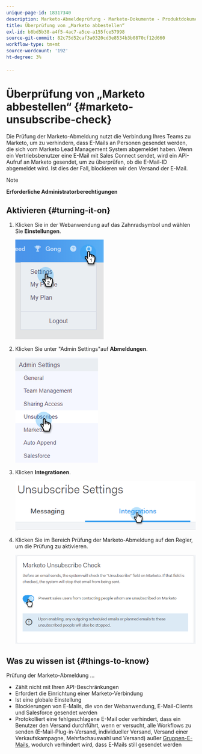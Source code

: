 ```yaml
---
unique-page-id: 18317340
description: Marketo-Abmeldeprüfung - Marketo-Dokumente - Produktdokumentation
title: Überprüfung von „Marketo abbestellen“
exl-id: b8bd5b38-a4f5-4ac7-a5ce-a155fce57998
source-git-commit: 82c75d52caf3a0320cd3e8534b3b0870cf12d660
workflow-type: tm+mt
source-wordcount: '192'
ht-degree: 3%

---
```


# Überprüfung von „Marketo abbestellen“ {#marketo-unsubscribe-check}

Die Prüfung der Marketo-Abmeldung nutzt die Verbindung Ihres Teams zu Marketo, um zu verhindern, dass E-Mails an Personen gesendet werden, die sich vom Marketo Lead Management System abgemeldet haben. Wenn ein Vertriebsbenutzer eine E-Mail mit Sales Connect sendet, wird ein API-Aufruf an Marketo gesendet, um zu überprüfen, ob die E-Mail-ID abgemeldet wird. Ist dies der Fall, blockieren wir den Versand der E-Mail.

>[!NOTE]
>
>**Erforderliche Administratorberechtigungen**

## Aktivieren {#turning-it-on}

1. Klicken Sie in der Webanwendung auf das Zahnradsymbol und wählen Sie **Einstellungen**.

   ![](assets/one-2.png)

1. Klicken Sie unter &quot;Admin Settings&quot;auf **Abmeldungen**.

   ![](assets/two-3.png)

1. Klicken **Integrationen**.

   ![](assets/three-3.png)

1. Klicken Sie im Bereich Prüfung der Marketo-Abmeldung auf den Regler, um die Prüfung zu aktivieren.

   ![](assets/four-2.png)

## Was zu wissen ist {#things-to-know}

Prüfung der Marketo-Abmeldung ...

* Zählt nicht mit Ihren API-Beschränkungen
* Erfordert die Einrichtung einer Marketo-Verbindung
* Ist eine globale Einstellung
* Blockierungen von E-Mails, die von der Webanwendung, E-Mail-Clients und Salesforce gesendet werden
* Protokolliert eine fehlgeschlagene E-Mail oder verhindert, dass ein Benutzer den Versand durchführt, wenn er versucht, alle Workflows zu senden (E-Mail-Plug-in-Versand, individueller Versand, Versand einer Verkaufskampagne, Mehrfachauswahl und Versand) außer [Gruppen-E-Mails](/help/marketo/product-docs/marketo-sales-connect/email/using-the-compose-window/composing-bulk-emails-with-select-and-send.md), wodurch verhindert wird, dass E-Mails still gesendet werden
